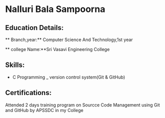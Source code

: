 # Nalluri Bala Sampoorna  

## Education Details:

** Branch,year:** Computer Science And Technology,1st year

** college Name:**Sri Vasavi Engineering College

## Skills:

- C Programming
_ version control system(Git & GitHub)

## Certifications:

Attended 2 days training program on Sourcce Code Management using Git and GitHub by APSSDC in my College
